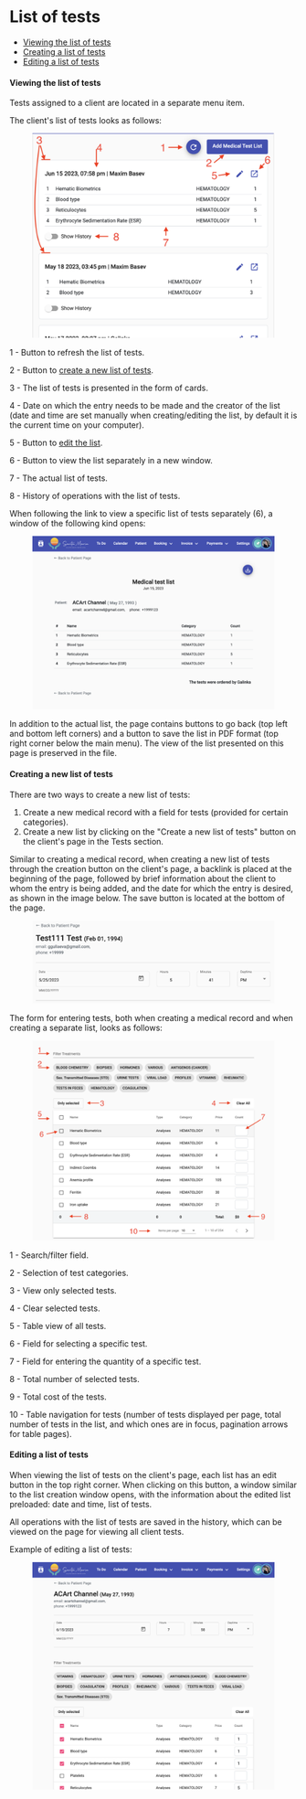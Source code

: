 # List of tests

* [Viewing the list of tests](spisok-analizov.md#viewing-the-list-of-tests)
* [Creating a list of tests](spisok-analizov.md#creating-a-new-list-of-tests)
* [Editing a list of tests](spisok-analizov.md#editing-a-list-of-tests)

#### Viewing the list of tests

Tests assigned to a client are located in a separate menu item.

The client's list of tests looks as follows:

<figure><img src="../../../.gitbook/assets/Screenshot 2023-05-25 at 16.58.54 (1).png" alt=""><figcaption></figcaption></figure>

1 - Button to refresh the list of tests.&#x20;

2 - Button to [create a new list of tests](spisok-analizov.md#creating-a-new-list-of-tests).&#x20;

3 - The list of tests is presented in the form of cards.&#x20;

4 - Date on which the entry needs to be made and the creator of the list (date and time are set manually when creating/editing the list, by default it is the current time on your computer).&#x20;

5 - Button to [edit the list](spisok-analizov.md#editing-a-list-of-tests).&#x20;

6 - Button to view the list separately in a new window.&#x20;

7 - The actual list of tests.&#x20;

8 - History of operations with the list of tests.

When following the link to view a specific list of tests separately (6), a window of the following kind opens:

<figure><img src="../../../.gitbook/assets/Screenshot 2023-05-25 at 17.13.13.png" alt=""><figcaption></figcaption></figure>

In addition to the actual list, the page contains buttons to go back (top left and bottom left corners) and a button to save the list in PDF format (top right corner below the main menu). The view of the list presented on this page is preserved in the file.

#### Creating a new list of tests

There are two ways to create a new list of tests:

1. Create a new medical record with a field for tests (provided for certain categories).
2. Create a new list by clicking on the "Create a new list of tests" button on the client's page in the Tests section.

Similar to creating a medical record, when creating a new list of tests through the creation button on the client's page, a backlink is placed at the beginning of the page, followed by brief information about the client to whom the entry is being added, and the date for which the entry is desired, as shown in the image below. The save button is located at the bottom of the page.

<figure><img src="../../../.gitbook/assets/Screenshot 2023-05-25 at 17.41.42.png" alt=""><figcaption></figcaption></figure>

The form for entering tests, both when creating a medical record and when creating a separate list, looks as follows:

<figure><img src="../../../.gitbook/assets/Screenshot 2023-05-25 at 17.20.09.png" alt=""><figcaption></figcaption></figure>

1 - Search/filter field.&#x20;

2 - Selection of test categories.&#x20;

3 - View only selected tests.&#x20;

4 - Clear selected tests.&#x20;

5 - Table view of all tests.&#x20;

6 - Field for selecting a specific test.&#x20;

7 - Field for entering the quantity of a specific test.&#x20;

8 - Total number of selected tests.&#x20;

9 - Total cost of the tests.&#x20;

10 - Table navigation for tests (number of tests displayed per page, total number of tests in the list, and which ones are in focus, pagination arrows for table pages).

#### Editing a list of tests

When viewing the list of tests on the client's page, each list has an edit button in the top right corner. When clicking on this button, a window similar to the list creation window opens, with the information about the edited list preloaded: date and time, list of tests.

All operations with the list of tests are saved in the history, which can be viewed on the page for viewing all client tests.

Example of editing a list of tests:

<figure><img src="../../../.gitbook/assets/Screenshot 2023-05-25 at 19.35.50.png" alt=""><figcaption></figcaption></figure>
